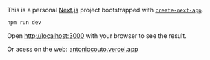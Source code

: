 This is a personal [Next.js](https://nextjs.org/) project bootstrapped with [`create-next-app`](https://github.com/vercel/next.js/tree/canary/packages/create-next-app).

```bash
npm run dev
```

Open [http://localhost:3000](http://localhost:3000) with your browser to see the result.

Or acess on the web: [antoniocouto.vercel.app](https://antoniocouto.vercel.app/)
